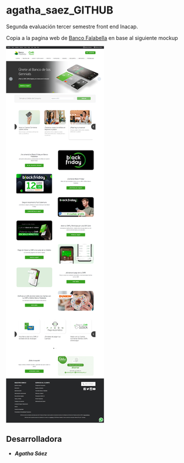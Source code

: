 # agatha_saez_GITHUB
Segunda evaluación tercer semestre front end Inacap.

Copia a la pagina web de [Banco Falabella](https://www.bancofalabella.cl/)
en base al siguiente mockup

![Mockup](/Mockup/Mockup%202%20-%20Banco%20Falabella.png)

## Desarrolladora
* ***Agatha Sáez***
